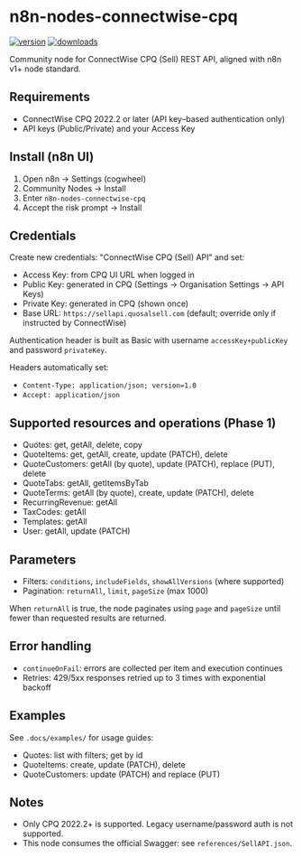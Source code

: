 # n8n-nodes-connectwise-cpq

[![version](https://img.shields.io/npm/v/n8n-nodes-connectwise-cpq.svg)](https://www.npmjs.org/package/n8n-nodes-connectwise-cpq)
[![downloads](https://img.shields.io/npm/dt/n8n-nodes-connectwise-cpq.svg)](https://www.npmjs.org/package/n8n-nodes-connectwise-cpq)

Community node for ConnectWise CPQ (Sell) REST API, aligned with n8n v1+ node standard.

## Requirements

- ConnectWise CPQ 2022.2 or later (API key–based authentication only)
- API keys (Public/Private) and your Access Key

## Install (n8n UI)

1. Open n8n → Settings (cogwheel)
2. Community Nodes → Install
3. Enter `n8n-nodes-connectwise-cpq`
4. Accept the risk prompt → Install

## Credentials

Create new credentials: "ConnectWise CPQ (Sell) API" and set:

- Access Key: from CPQ UI URL when logged in
- Public Key: generated in CPQ (Settings → Organisation Settings → API Keys)
- Private Key: generated in CPQ (shown once)
- Base URL: `https://sellapi.quosalsell.com` (default; override only if instructed by ConnectWise)

Authentication header is built as Basic with username `accessKey+publicKey` and password `privateKey`.

Headers automatically set:

- `Content-Type: application/json; version=1.0`
- `Accept: application/json`

## Supported resources and operations (Phase 1)

- Quotes: get, getAll, delete, copy
- QuoteItems: get, getAll, create, update (PATCH), delete
- QuoteCustomers: getAll (by quote), update (PATCH), replace (PUT), delete
- QuoteTabs: getAll, getItemsByTab
- QuoteTerms: getAll (by quote), create, update (PATCH), delete
- RecurringRevenue: getAll
- TaxCodes: getAll
- Templates: getAll
- User: getAll, update (PATCH)

## Parameters

- Filters: `conditions`, `includeFields`, `showAllVersions` (where supported)
- Pagination: `returnAll`, `limit`, `pageSize` (max 1000)

When `returnAll` is true, the node paginates using `page` and `pageSize` until fewer than requested results are returned.

## Error handling

- `continueOnFail`: errors are collected per item and execution continues
- Retries: 429/5xx responses retried up to 3 times with exponential backoff

## Examples

See `.docs/examples/` for usage guides:

- Quotes: list with filters; get by id
- QuoteItems: create, update (PATCH), delete
- QuoteCustomers: update (PATCH) and replace (PUT)

## Notes

- Only CPQ 2022.2+ is supported. Legacy username/password auth is not supported.
- This node consumes the official Swagger: see `references/SellAPI.json`.
